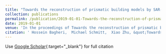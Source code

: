 ```yaml
---
title: "Towards the reconstruction of prismatic building models by SAR-optical stereogrammetry"
collection: publications
permalink: /publication/2019-01-01-Towards-the-reconstruction-of-prismatic-building-models-by-SAR-optical-stereogrammetry
date: 2019-01-01
venue: 'In the proceedings of Towards the reconstruction of prismatic building models by SAR-optical stereogrammetry'
citation: ' Hossein Bagheri,  Michael Schmitt,  Xiao Zhu, &quot;Towards the reconstruction of prismatic building models by SAR-optical stereogrammetry.&quot; In the proceedings of Towards the reconstruction of prismatic building models by SAR-optical stereogrammetry, 2019.'
---
```

Use [Google Scholar](https://scholar.google.com/scholar?q=Towards+the+reconstruction+of+prismatic+building+models+by+SAR+optical+stereogrammetry){:target="_blank"} for full citation